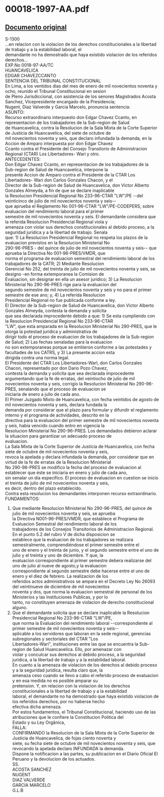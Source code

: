 
00018-1997-AA.pdf
=================
  
[Documento original](https://tc.gob.pe/jurisprudencia/1998/00018-1997-AA.pdf)  
---  
S-1300  
...en relacion con la violacion de los derechos constitucionales a la libertad de trabajo y a la estabilidad laboral, el  
demandante no ha demostrado que haya existido violacion de los referidos derechos...  
EXP.No 0018-97-AA/TC  
HUANCAVELICA  
EDGAR CHAVEZCCANTO  
SENTENCIA DEL TRIBUNAL CONSTITUCIONAL  
En Lima, a los ventidos dias del mes de enero de mil novecientos noventa y ocho, reunido el Tribunal Constitucional en sesion  
de Pleno Jurisdiccional, con asistencia de los senores Magistrados Acosta Sanchez, Vicepresidente encargado de la Presidencia;  
Nugent, Diaz Valverde y Garcia Marcelo, pronuncia sentencia:  
ASUNTO:  
Recurso extraordinario interpuesto don Edgar Chavez Ccanto, en representacion de los trabajadores de la Sub-region de Salud  
de Huancavelica, contra la Resolucion de la Sala Mixta de la Corte Superior de Justicia de Huancavelica, del siete de octubre de  
mil novecientos noventa y seis, que declaro infundada la demanda, en la Accion de Amparo interpuesta por don Edgar Chavez  
Ccanto contra el Presidente del Consejo Transitorio de Administracion Regional (CTAR) Los Libertadores- Wari y otro.  
ANTECEDENTES:  
Don Edgar Chavez Ccanto, en representacion de los trabajadores de la Sub-region de Salud de Huancavelica, interpone la  
presente Accion de Amparo contra el Presidente de la CTAR Los Libertadores- Wari don Carlos Gonzales Chacon, y el  
Director de la Sub-region de Salud de Huancavelica, don Victor Alberto Gonzales Almeyda, a fin de que se declare inaplicable  
la Resolucion Presidencial Regional No 233-96-CTAR "LW"/PE --del veinticinco de julio de mil novecientos noventa y seis--  
que aprueba el Reglamento No 001-96-CTAR "LW"/PE-CODEPERS, sobre evaluacion del rendimiento laboral para el primer  
semestre de mil novecientos noventa y seis. El demandante considera que la referida Resolucion Presidencial Regional viola y  
amenaza con violar sus derechos constitucionales al debido proceso, a la seguridad juridica y a la libertad de trabajo. Senala  
que: 1) La Resolucion Presidencial Regional no respeta los plazos de la evaluacion previstos en la Resolucion Ministerial No  
290-96-PRES - del quince de julio de mil novecientos noventa y seis-- que aprueba la Directiva No 001-96-PRES/VMDR, que  
norma el programa de evaluacion semestral del rendimiento laboral de los trabajadores de la CATR; 2) Mediante Resolucion  
Gerencial No 252, del treinta de julio de mil novecientos noventa y seis, se designo -en forma extemporanea la Comision de  
Evaluacion, sin designar en ella un asesor juridico; 3) La Resolucion Ministerial No 290-96-PRES rige para la evaluacion del  
segundo semestre de mil novecientos noventa y seis y no para el primer semestre de ese ano; y, 4) La referida Resolucion  
Presidencial Regional no fue publicada conforme a ley.  
El Director de la Sub-region de Salud de Huancavelica, don Victor Alberto Gonzales Almeyda, contesta la demanda y solicita  
que sea declarada improcedente debido a que: 1) Se esta cumpliendo con la Resolucion Presidencial Regional No 233-96-CTAR  
"LW", que esta amparada en la Resolucion Ministerial No 290-PRES, que le otorga la potestad juridica y administrativa de  
dirigir todo el proceso de evaluacion de los trabajadores de la Sub-region de Salud; 2) Las fechas senaladas para la evaluacion  
no son extemporaneas porque se emitieron conforme a las potestades y facultades de los CATRS, y 3) La presente accion esta  
dirigida contra una norma legal.  
El Presidente del CTAR Los Libertadores-Warl, don Carlos Gonzales Chacon, representado por don Dario Pozo Chavez,  
contesta la demanda y solicita que sea declarada improcedente argumentando que la fe de erratas, del veintiocho de julio de mil  
novecientos noventa y seis, corrigio la Resolucion Ministerial No 290-96-PRES, senalando que el proceso de evaluacion se  
iniciaria de enero a julio de cada ano.  
El Primer Juzgado Mixto de Huancavelica, con fecha veintidos de agosto de mil novecientos noventa y seis, declara fundada la  
demanda por considerar que el plazo para formular y difundir el reglamento interno y el programa de actividades, descrito en la  
directiva para la evaluacion del primer semestre de mil novecientos noventa y seis, habia vencido cuando entro en vigencia la  
Resolucion Ministerial No 290-96-PRES. Los demandados debieron aclarar la situacion para garantizar un adecuado proceso de  
evaluacion.  
La Sala Mixta de la Corte Superior de Justicia de Huancavelica, con fecha siete de octubre de mil novecientos noventa y seis,  
revoca la apelada y declara infundada la demanda, por considerar que en virtud de la fe de erratas de la Resolucion Ministerial  
No 290-96-PRES se modifico la fecha del proceso de evaluacion al establecer que éste se iniciaria en enero y julio de cada ano,  
sin senalar un dia especifico. El proceso de evaluacion en cuestion se inicio el treinta de julio de mil novecientos noventa y seis,  
es decir, dentro del plazo establecido.  
Contra esta resolucion los demandantes interponen recurso extraordinario.  
FUNDAMENTOS:  
1. Que mediante Resolucion Ministerial No 290-96-PRES, del quince de julio de mil novecientos noventa y seis, se aprueba  
la Directiva N001-96-PRES/VMDR, que establece el Programa de Evaluacion Semestral del rendimiento laboral de los  
trabajadores de los Consejos Transitorios de Administracion Regional. En el punto 5.2 del rubro V de dicha disposicion se  
establece que la evaluacion de los trabajadores se realizara semestralmente, comprendiéndose el primer semestre entre el  
uno de enero y el treinta de junio, y el segundo semestre entre el uno de julio y el treinta y uno de diciembre. Y que, la  
evaluacion correspondiente al primer semestre debera realizarse del uno de julio al nueve de agosto,y la evaluacion  
correspondiente al segundo semestre debe hacerse entre el uno de enero y el diez de febrero. La realizacion de los  
referidos actos administrativos se ampara en el Decreto Ley No 26093 del veintinueve de diciembre de mil novecientos  
noventa y dos, que norma la evaluacion semestral de personal de los Ministerios y las Instituciones Publicas, y por lo  
tanto, no constituyen amenaza de violacion de derecho constitucional alguno.  
2. Que el demandante solicita que se declare inaplicable la Resolucion Presidencial Regional No 233-96-CTAR "LW"/PE,  
que norma la Evaluacion del rendimiento laboral --correspondiente al primer semestre de mil novecientos noventa y seis--  
aplicable a los servidores que laboran en la sede regional, gerencias subregionales y sectoriales del CTAR "Los  
Libertadores-Wari", instituciones entre las que se encuentra la Sub-region de Salud Huancavelica. Ello, por amenazar con  
violar y conculcar sus derechos al debido proceso, a la seguridad juridica, a la libertad de trabajo y a la estabilidad laboral.  
En cuanto a la amenaza de violacion de los derechos al debido proceso y a la seguridad juridica, resulta claro que, la  
amenaza ceso cuando se llevo a cabo el referido proceso de evaluacion y en esa medida no es posible amparar su  
pretension. Y, en relacion con la violacion de los derechos constitucionales a la libertad de trabajo y a la estabilidad  
laboral, el demandante no ha demostrado que haya existido violacion de los referidos derechos, por no haberse hecho  
efectiva dicha amenaza.  
Por estos fundamentos, el Tribunal Constitucional, haciendo uso de las atribuciones que le confiere la Constitucion Politica del  
Estado y su Ley Orgânica,  
FALLA:  
CONFIRMANDO la Resolucion de la Sala Mixta de la Corte Superior de Justicia de Huancavelica, de fojas ciento noventa y  
siete, su fecha siete de octubre de mil novecientos noventa y seis, que revocando la apelada declaro INFUNDADA la demanda.  
Dispone la notificacion a las partes, su publicacion en el Diario Oficial El Peruano y la devolucion de los actuados.  
SS.  
ACOSTA SANCHEZ  
NUGENT  
DIAZ VALVERDE  
GARCIA MARCELO  
G.L.B